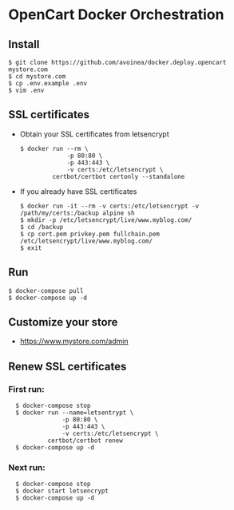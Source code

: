 # OpenCart Docker Orchestration

## Install

    $ git clone https://github.com/avoinea/docker.deploy.opencart mystore.com
    $ cd mystore.com
    $ cp .env.example .env
    $ vim .env

## SSL certificates

* Obtain your SSL certificates from letsencrypt

      $ docker run --rm \
                   -p 80:80 \
                   -p 443:443 \
                   -v certs:/etc/letsencrypt \
               certbot/certbot certonly --standalone

* If you already have SSL certificates

      $ docker run -it --rm -v certs:/etc/letsencrypt -v /path/my/certs:/backup alpine sh
      $ mkdir -p /etc/letsencrypt/live/www.myblog.com/
      $ cd /backup
      $ cp cert.pem privkey.pem fullchain.pem /etc/letsencrypt/live/www.myblog.com/
      $ exit

## Run

    $ docker-compose pull
    $ docker-compose up -d

## Customize your store

* https://www.mystore.com/admin

## Renew SSL certificates

### First run:

      $ docker-compose stop
      $ docker run --name=letsentrypt \
                   -p 80:80 \
                   -p 443:443 \
                   -v certs:/etc/letsencrypt \
               certbot/certbot renew
      $ docker-compose up -d

### Next run:

      $ docker-compose stop
      $ docker start letsencrypt
      $ docker-compose up -d

